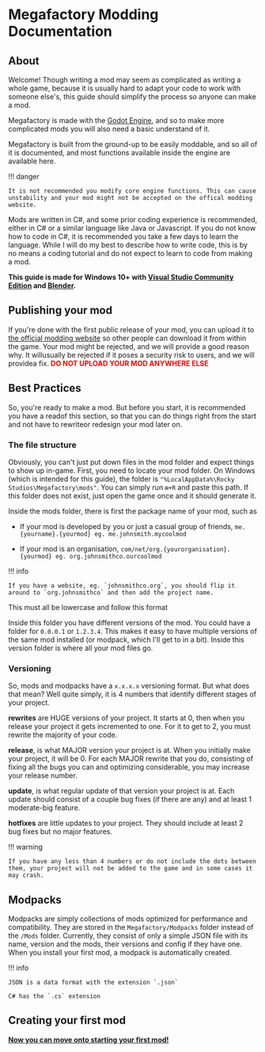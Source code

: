 # Megafactory Modding Documentation

## About
Welcome! Though writing a mod may seem as complicated as writing a whole game, because it is usually hard to adapt your code to work with someone else's, this guide should simplify the process so anyone can make a mod.

Megafactory is made with the <a href="https://godotengine.org/" target="_blank">Godot Engine</a>, and so to make more complicated mods you will also need a basic understand of it.

Megafactory is built from the ground-up to be easily moddable, and so all of it is documented, and most functions available inside the engine are available here. 

!!! danger

    It is not recommended you modify core engine functions. This can cause unstability and your mod might not be accepted on the offical modding website.

Mods are written in C#, and some prior coding experience is recommended, either in C# or a similar language like Java or Javascript. If you do not know how to code in C#, it is recommended you take a few days to learn the language. While I will do my best to describe how to write code, this is by no means a coding tutorial and do not expect to learn to code from making a mod.

**This guide is made for Windows 10+ with <a href="https://visualstudio.microsoft.com/vs/community/" target="_blank">Visual Studio Community Edition</a> and <a href="https://blender.org" target="_blank">Blender</a>.**

## Publishing your mod
If you're done with the first public release of your mod, you can upload it to <a href="https://megafactory.rockystudios.net/mods" target="_blank">the official modding website</a> so other people can download it from within the game.
Your mod might be rejected, and we will provide a good reason why. It willusually be rejected if it poses a security risk to users, and we will providea fix.
<strong style="color: red;">DO NOT UPLOAD YOUR MOD ANYWHERE ELSE</strong>
## Best Practices
So, you're ready to make a mod. But before you start, it is recommended you have a readof this section, so that you can do things right from the start and not have to rewriteor redesign your mod later on.

### The file structure
Obviously, you can't just put down files in the mod folder and expect things to show up in-game. First, you need to locate your mod folder. On Windows (which is intended for this guide), the folder is `"%LocalAppData%\Rocky Studios\Megafactory\mods"`. You can simply run `⊞+R` and paste this path. If this folder does not exist, just open the game once and it should generate it.

Inside the mods folder, there is first the package name of your mod, such as

- If your mod is developed by you or just a casual group of friends, `me.{yourname}.{yourmod} eg. me.johnsmith.mycoolmod`

- If your mod is an organisation, `com/net/org.{yourorganisation}.{yourmod} eg. org.johnsmithco.ourcoolmod`

!!! info

    If you have a website, eg. `johnsmithco.org`, you should flip it around to `org.johnsmithco` and then add the project name.

This must all be lowercase and follow this format


Inside this folder you have different versions of the mod. You could have a folder for `0.0.0.1` or `1.2.3.4`. This makes it easy to have multiple versions of the same mod installed (or modpack, which I'll get to in a bit). Inside this version folder is where all your mod files go.

### Versioning

So, mods and modpacks have a `x.x.x.x` versioning format. But what does that mean? Well quite simply, it is 4 numbers that identify different stages of your project.

**rewrites** are HUGE versions of your project. It starts at 0, then when you release your project it gets incremented to one. For it to get to 2, you must rewrite the majority of your code.

**release**, is what MAJOR version your project is at. When you initially make your project, it will be 0. For each MAJOR rewrite that you do, consisting of fixing all the bugs you can and optimizing considerable, you may increase your release number.

**update**, is what regular update of that version your project is at. Each update should consist of a couple bug fixes (if there are any) and at least 1 moderate-big feature.

**hotfixes** are little updates to your project. They should include at least 2 bug fixes but no major features.

!!! warning

    If you have any less than 4 numbers or do not include the dots between them, your project will not be added to the game and in some cases it may crash.

## Modpacks

Modpacks are simply collections of mods optimized for performance and compatibility. They are stored in the `Megafactory/Modpacks` folder instead of the `/Mods` folder. Currently, they consist of only a simple JSON file with its name, version and the mods, their versions and config if they have one. When you install your first mod, a modpack is automatically created.

!!! info

    JSON is a data format with the extension `.json`

    C# has the `.cs` extension

## Creating your first mod
[**Now you can move onto starting your first mod!**](/first-mod/)

